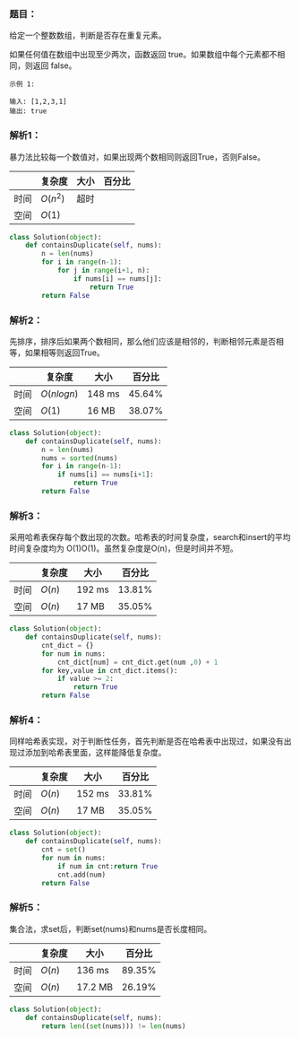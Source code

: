 ### 题目：
给定一个整数数组，判断是否存在重复元素。

如果任何值在数组中出现至少两次，函数返回 true。如果数组中每个元素都不相同，则返回 false。

```
示例 1:

输入: [1,2,3,1]
输出: true
```

### 解析1：
暴力法比较每一个数值对，如果出现两个数相同则返回True，否则False。

|  |复杂度|大小|百分比|
|--|--|--|--|
|时间|$O(n^2)$|超时||
|空间|$O(1)$|||

```python
class Solution(object):
    def containsDuplicate(self, nums):
        n = len(nums)
        for i in range(n-1):
            for j in range(i+1, n):
                if nums[i] == nums[j]:
                    return True
        return False
```

### 解析2：
先排序，排序后如果两个数相同，那么他们应该是相邻的，判断相邻元素是否相等，如果相等则返回True。

|  |复杂度|大小|百分比|
|--|--|--|--|
|时间|$O(nlogn)$|148 ms|45.64%|
|空间|$O(1)$|16 MB|38.07%|

```python
class Solution(object):
    def containsDuplicate(self, nums):
        n = len(nums)
        nums = sorted(nums)
        for i in range(n-1):
            if nums[i] == nums[i+1]:
                return True
        return False
```

### 解析3：
采用哈希表保存每个数出现的次数。哈希表的时间复杂度，search和insert的平均时间复杂度均为 O(1)O(1)。虽然复杂度是O(n)，但是时间并不短。

|  |复杂度|大小|百分比|
|--|--|--|--|
|时间|$O(n)$|192 ms|13.81%|
|空间|$O(n)$|17 MB|35.05%|

```python
class Solution(object):
    def containsDuplicate(self, nums):
        cnt_dict = {}
        for num in nums:
            cnt_dict[num] = cnt_dict.get(num ,0) + 1
        for key,value in cnt_dict.items():
            if value >= 2:
                return True
        return False
```

### 解析4：
同样哈希表实现，对于判断性任务，首先判断是否在哈希表中出现过，如果没有出现过添加到哈希表里面，这样能降低复杂度。

|  |复杂度|大小|百分比|
|--|--|--|--|
|时间|$O(n)$|152 ms|33.81%|
|空间|$O(n)$|17 MB|35.05%|

```python
class Solution(object):
    def containsDuplicate(self, nums):
        cnt = set()
        for num in nums:
            if num in cnt:return True
            cnt.add(num)
        return False
```

### 解析5：
集合法，求set后，判断set(nums)和nums是否长度相同。

|  |复杂度|大小|百分比|
|--|--|--|--|
|时间|$O(n)$|136 ms|89.35%|
|空间|$O(n)$|17.2 MB|26.19%|

```python
class Solution(object):
    def containsDuplicate(self, nums):
        return len((set(nums))) != len(nums)
```
